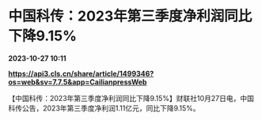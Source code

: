 # 中国科传：2023年第三季度净利润同比下降9.15%

**2023-10-27 10:11**

**https://api3.cls.cn/share/article/1499346?os=web&sv=7.7.5&app=CailianpressWeb**

【中国科传：2023年第三季度净利润同比下降9.15%】财联社10月27日电，中国科传公告，2023年第三季度净利润1.11亿元，同比下降9.15%。